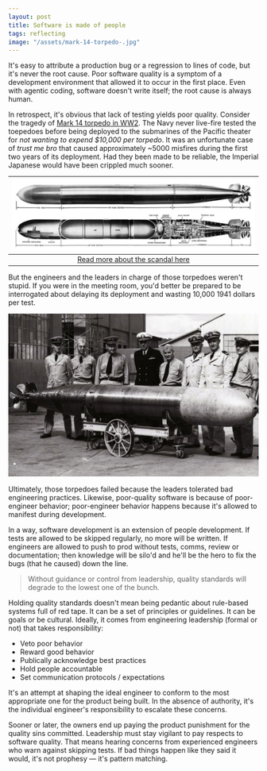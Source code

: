```yaml
---
layout: post
title: Software is made of people
tags: reflecting
image: "/assets/mark-14-torpedo-.jpg"
---
```


It's easy to attribute a production bug or a regression to lines of code, but it's never the root cause. Poor software quality is a symptom of a development environment that allowed it to occur in the first place. Even with agentic coding, software doesn't write itself; the root cause is always human.

In retrospect, it's obvious that lack of testing yields poor quality. Consider the tragedy of [Mark 14 torpedo in WW2](https://en.wikipedia.org/wiki/Mark_14_torpedo#:~:text=The%20Mark%2014%20torpedo%20had%20four%20major%20flaws.,failed%20to%20detonate%20the%20warhead.). The Navy never live-fire tested the toepedoes before being deployed to the submarines of the Pacific theater for _not wanting to expend $10,000 per torpedo_. It was an unfortunate case of _trust me bro_ that caused approximately ~5000 misfires during the first two years of its deployment. Had they been made to be reliable, the Imperial Japanese would have been crippled much sooner. 

| ![mark-14-torpedo](/assets/mark-14-torpedo.jpg) |
|:--:|
| [Read more about the scandal here](https://www.warhistoryonline.com/instant-articles/mark-14-torpedo-scandal.html) |


But the engineers and the leaders in charge of those torpedoes weren't stupid. If you were in the meeting room, you'd better be prepared to be interrogated about delaying its deployment and wasting 10,000 1941 dollars per test. 

![torpedo-people](/assets/torpedo-people.webp)

Ultimately, those torpedoes failed because the leaders tolerated bad engineering practices. Likewise, poor-quality software is because of poor-engineer behavior; poor-engineer behavior happens because it's allowed to manifest during development.

In a way, software development is an extension of people development. If tests are allowed to be skipped regularly, no more will be written. If engineers are allowed to push to prod without tests, comms, review or documentation; then knowledge will be silo'd and he'll be the hero to fix the bugs (that he caused) down the line. 

> Without guidance or control from leadership, quality standards will degrade to the lowest one of the bunch.

Holding quality standards doesn't mean being pedantic about rule-based systems full of red tape. It can be a set of principles or guidelines. It can be goals or be cultural. Ideally, it comes from engineering leadership (formal or not) that takes responsibility:

- Veto poor behavior
- Reward good behavior
- Publically acknowledge best practices
- Hold people accountable
- Set communication protocols / expectations

It's an attempt at shaping the ideal engineer to conform to the most appropriate one for the product being built. In the absence of authority, it's the individual engineer's responsibility to escalate these concerns.

Sooner or later, the owners end up paying the product punishment for the quality sins committed. Leadership must stay vigilant to pay respects to software quality. That means hearing concerns from experienced engineers who warn against skipping tests. If bad things happen like they said it would, it's not prophesy — it's pattern matching.